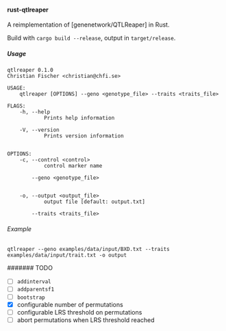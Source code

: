 #### rust-qtlreaper


A reimplementation of [genenetwork/QTLReaper] in Rust.

Build with `cargo build --release`, output in `target/release`.

##### Usage

```
qtlreaper 0.1.0
Christian Fischer <christian@chfi.se>

USAGE:
    qtlreaper [OPTIONS] --geno <genotype_file> --traits <traits_file>

FLAGS:
    -h, --help
            Prints help information

    -V, --version
            Prints version information


OPTIONS:
    -c, --control <control>
            control marker name

        --geno <genotype_file>


    -o, --output <output_file>
            output file [default: output.txt]

        --traits <traits_file>
```


###### Example

```
qtlreaper --geno examples/data/input/BXD.txt --traits examples/data/input/trait.txt -o output
```


####### TODO

- [ ] `addinterval`
- [ ] `addparentsf1`
- [ ] `bootstrap`
- [X] configurable number of permutations
- [ ] configurable LRS threshold on permutations
- [ ] abort permutations when LRS threshold reached

